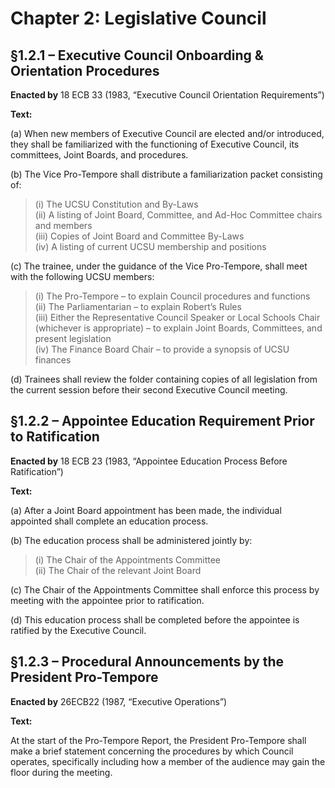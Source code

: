 # Chapter 2: Legislative Council

## §1.2.1 – Executive Council Onboarding & Orientation Procedures

**Enacted by** 18 ECB 33 (1983, “Executive Council Orientation Requirements”)

**Text:**

(a) When new members of Executive Council are elected and/or introduced, they shall be familiarized with the functioning of Executive Council, its committees, Joint Boards, and procedures.

(b) The Vice Pro-Tempore shall distribute a familiarization packet consisting of:
   > (i) The UCSU Constitution and By-Laws  
   > (ii) A listing of Joint Board, Committee, and Ad-Hoc Committee chairs and members  
   > (iii) Copies of Joint Board and Committee By-Laws  
   > (iv) A listing of current UCSU membership and positions

(c) The trainee, under the guidance of the Vice Pro-Tempore, shall meet with the following UCSU members:  
   > (i) The Pro-Tempore – to explain Council procedures and functions  
   > (ii) The Parliamentarian – to explain Robert’s Rules  
   > (iii) Either the Representative Council Speaker or Local Schools Chair (whichever is appropriate) – to explain Joint Boards, Committees, and present legislation  
   > (iv) The Finance Board Chair – to provide a synopsis of UCSU finances

(d) Trainees shall review the folder containing copies of all legislation from the current session before their second Executive Council meeting.

## §1.2.2 – Appointee Education Requirement Prior to Ratification

**Enacted by** 18 ECB 23 (1983, “Appointee Education Process Before Ratification”)

**Text:**

(a) After a Joint Board appointment has been made, the individual appointed shall complete an education process.

(b) The education process shall be administered jointly by:  
> (i) The Chair of the Appointments Committee  
> (ii) The Chair of the relevant Joint Board

(c) The Chair of the Appointments Committee shall enforce this process by meeting with the appointee prior to ratification.

(d) This education process shall be completed before the appointee is ratified by the Executive Council.

## §1.2.3 – Procedural Announcements by the President Pro-Tempore

**Enacted by** 26ECB22 (1987, “Executive Operations”)

**Text:**

At the start of the Pro-Tempore Report, the President Pro-Tempore shall make a brief statement concerning the procedures by which Council operates, specifically including how a member of the audience may gain the floor during the meeting.
